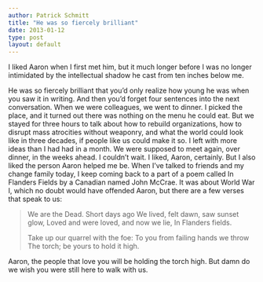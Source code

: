 ```yaml
---
author: Patrick Schmitt
title: "He was so fiercely brilliant"
date: 2013-01-12
type: post
layout: default
---
```

I liked Aaron when I first met him, but it much longer before I was no longer intimidated by the intellectual shadow he cast from ten inches below me.

He was so fiercely brilliant that you’d only realize how young he was when you saw it in writing. And then you’d forget four sentences into the next conversation.
When we were colleagues, we went to dinner. I picked the place, and it turned out there was nothing on the menu he could eat. But we stayed for three hours to talk about how to rebuild organizations, how to disrupt mass atrocities without weaponry, and what the world could look like in three decades, if people like us could make it so. I left with more ideas than I had had in a month. We were supposed to meet again, over dinner, in the weeks ahead. I couldn’t wait. I liked, Aaron, certainly. But I also liked the person Aaron helped me be.
When I’ve talked to friends and my change family today, I keep coming back to a part of a poem called In Flanders Fields by a Canadian named John McCrae. It was about World War I, which no doubt would have offended Aaron, but there are a few verses that speak to us:

> We are the Dead. Short days ago
> We lived, felt dawn, saw sunset glow,
> Loved and were loved, and now we lie,
> In Flanders fields.
>
> Take up our quarrel with the foe:
> To you from failing hands we throw
> The torch; be yours to hold it high.

Aaron, the people that love you will be holding the torch high. But damn do we wish you were still here to walk with us.
